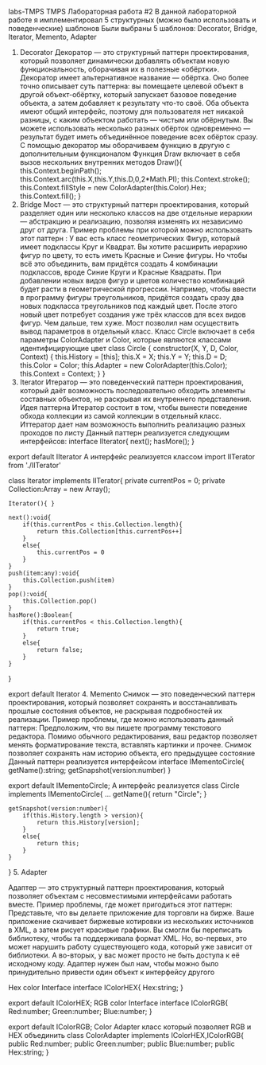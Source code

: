 labs-TMPS
TMPS Лабораторная работа #2
В данной лабораторной работе я имплементировал 5 структурных (можно было использовать и поведенческие) шаблонов
Были выбраны 5 шаблонов:  Decorator, Bridge, Iterator, Memento, Adapter
1. Decorator
Декоратор — это структурный паттерн проектирования, который позволяет динамически добавлять объектам новую функциональность, оборачивая их в полезные «обёртки». Декоратор имеет альтернативное название — обёртка. Оно более точно описывает суть паттерна: вы помещаете целевой объект в другой объект-обёртку, который запускает базовое поведение объекта, а затем добавляет к результату что-то своё.
Оба объекта имеют общий интерфейс, поэтому для пользователя нет никакой разницы, с каким объектом работать — чистым или обёрнутым. Вы можете использовать несколько разных обёрток одновременно — результат будет иметь объединённое поведение всех обёрток сразу.
С помощью декоратор мы оборачиваем функцию в другую с дополнительным функционалом
Функция Draw включает в себя вызов нескольних внутренних методов
Draw(){
        this.Context.beginPath();
        this.Context.arc(this.X,this.Y,this.D,0,2*Math.PI);
        this.Context.stroke();
        this.Context.fillStyle = new ColorAdapter(this.Color).Hex;
        this.Context.fill();
    }
2. Bridge
Мост — это структурный паттерн проектирования, который разделяет один или несколько классов на две отдельные иерархии — абстракцию и реализацию, позволяя изменять их независимо друг от друга.
Пример проблемы при которой можно использовать этот паттерн :
У вас есть класс геометрических Фигур, который имеет подклассы Круг и Квадрат. Вы хотите расширить иерархию фигур по цвету, то есть иметь Красные и Синие фигуры. Но чтобы всё это объединить, вам придётся создать 4 комбинации подклассов, вроде Синие Круги и Красные Квадраты.
При добавлении новых видов фигур и цветов количество комбинаций будет расти в геометрической прогрессии. Например, чтобы ввести в программу фигуры треугольников, придётся создать сразу два новых подкласса треугольников под каждый цвет. После этого новый цвет потребует создания уже трёх классов для всех видов фигур. Чем дальше, тем хуже.
Мост позволил нам осуществить вывод параметров в отдельный класс.
Класс Circle включает в себя параметры ColorAdapter и Color, которые являются классами идентифицирующие цвет
class Circle {
    constructor(X, Y, D, Color, Context) {
        this.History = [this];
        this.X = X;
        this.Y = Y;
        this.D = D;
        this.Color = Color;
        this.Adapter = new ColorAdapter(this.Color);
        this.Context = Context;
    }
}
3. Iterator
Итератор — это поведенческий паттерн проектирования, который даёт возможность последовательно обходить элементы составных объектов, не раскрывая их внутреннего представления.
Идея паттерна Итератор состоит в том, чтобы вынести поведение обхода коллекции из самой коллекции в отдельный класс.
Иттератор дает нам возможность выполнить реализацию разных проходов по листу
Данный паттерн реализуется следующим интерфейсов:
interface IIterator{
    next();
    hasMore();
}

export default IIterator
А интерфейс реализуется классом
import IITerator from './IITerator'

class Iterator implements IITerator{
    private currentPos = 0;
    private Collection:Array<any> = new Array();

    Iterator(){ }

    next():void{
        if(this.currentPos < this.Collection.length){
            return this.Collection[this.currentPos++]
        }
        else{
            this.currentPos = 0
        }
    }
    push(item:any):void{
        this.Collection.push(item)
    }
    pop():void{
        this.Collection.pop()
    }
    hasMore():Boolean{
        if(this.currentPos < this.Collection.length){
            return true;
        }
        else{
            return false;
        }
    }
}

export default Iterator
4. Memento
Снимок — это поведенческий паттерн проектирования, который позволяет сохранять и восстанавливать прошлые состояния объектов, не раскрывая подробностей их реализации. Пример проблемы, где можно использовать данный паттерн:
Предположим, что вы пишете программу текстового редактора. Помимо обычного редактирования, ваш редактор позволяет менять форматирование текста, вставлять картинки и прочее.
Снимок позволяет сохранять нам историю объекта, его предыдущее состояние
Данный паттерн реализуется интерфейсом
interface IMementoCircle{
    getName():string;
    getSnapshot(version:number)
}

export default IMementoCircle;
А интерфейс реализуется
class Circle implements IMementoCircle{
    ...
    getName(){
        return "Circle";
    }

    getSnapshot(version:number){
        if(this.History.length > version){
            return this.History[version];
        }
        else{
            return this;
        }
    }
}
5. Adapter


Адаптер — это структурный паттерн проектирования, который позволяет объектам с несовместимыми интерфейсами работать вместе.
Пример проблемы, где может пригодиться этот паттерн:
Представьте, что вы делаете приложение для торговли на бирже. Ваше приложение скачивает биржевые котировки из нескольких источников в XML, а затем рисует красивые графики.
Вы смогли бы переписать библиотеку, чтобы та поддерживала формат XML. Но, во-первых, это может нарушить работу существующего кода, который уже зависит от библиотеки. А во-вторых, у вас может просто не быть доступа к её исходному коду.
Адаптер нужен был нам, чтобы можно было принудительно привести один объект к интерфейсу другого


Hex color Interface
interface IColorHEX{
    Hex:string;
}

export default IColorHEX;
RGB color Interface
interface IColorRGB{
    Red:number;
    Green:number;
    Blue:number;
}



export default IColorRGB;
Color Adapter класс который позволяет RGB и HEX объединить
class ColorAdapter implements IColorHEX,IColorRGB{
    public Red:number;
    public Green:number;
    public Blue:number;
    public Hex:string;
}

